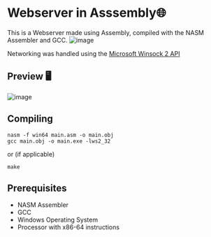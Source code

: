 # Webserver in Asssembly🌐
This is a Webserver made using Assembly, compiled with the NASM Assembler and GCC.
![image](https://github.com/Akihiro120/webserver-assembly-windows/assets/127700131/f5d85a72-06e7-4d96-aae5-27c16fc67ae5)

Networking was handled using the <a href="https://learn.microsoft.com/en-us/windows/win32/winsock/getting-started-with-winsock">Microsoft Winsock 2 API</a>

## Preview 🖥️

![image](https://github.com/Akihiro120/webserver-assembly-windows/assets/127700131/5f8e772e-e1ca-4e82-bf94-6a073695b316)


## Compiling
``` Shell
nasm -f win64 main.asm -o main.obj
gcc main.obj -o main.exe -lws2_32
```
or (if applicable)
``` Shell
make
```

## Prerequisites
- NASM Assembler
- GCC
- Windows Operating System
- Processor with x86-64 instructions
